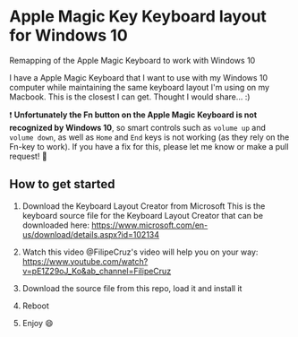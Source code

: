 # Apple Magic Key Keyboard layout for Windows 10
Remapping of the Apple Magic Keyboard to work with Windows 10

I have a Apple Magic Keyboard that I want to use with my Windows 10 computer while maintaining the same keyboard layout I'm using on my Macbook. This is the closest I can get. Thought I would share... :) 

:exclamation:
**Unfortunately the Fn button on the Apple Magic Keyboard is not recognized by Windows 10**, so smart controls such as `volume up` and `volume down`, as well as `Home` and `End` keys is not working (as they rely on the Fn-key to work). If you have a fix for this, please let me know or make a pull request! :pray:  

## How to get started

1) Download the Keyboard Layout Creator from Microsoft
This is the keyboard source file for the Keyboard Layout Creator that can be downloaded here:
https://www.microsoft.com/en-us/download/details.aspx?id=102134

2) Watch this video
@FilipeCruz's video will help you on your way:
https://www.youtube.com/watch?v=pE1Z29oJ_Ko&ab_channel=FilipeCruz

3) Download the source file from this repo, load it and install it

4) Reboot

5) Enjoy :smile: 
